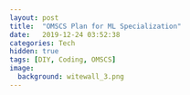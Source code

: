 ```yaml
---
layout: post
title:  "OMSCS Plan for ML Specialization"
date:   2019-12-24 03:52:38
categories: Tech
hidden: true
tags: [DIY, Coding, OMSCS]
image:
  background: witewall_3.png
---
```

